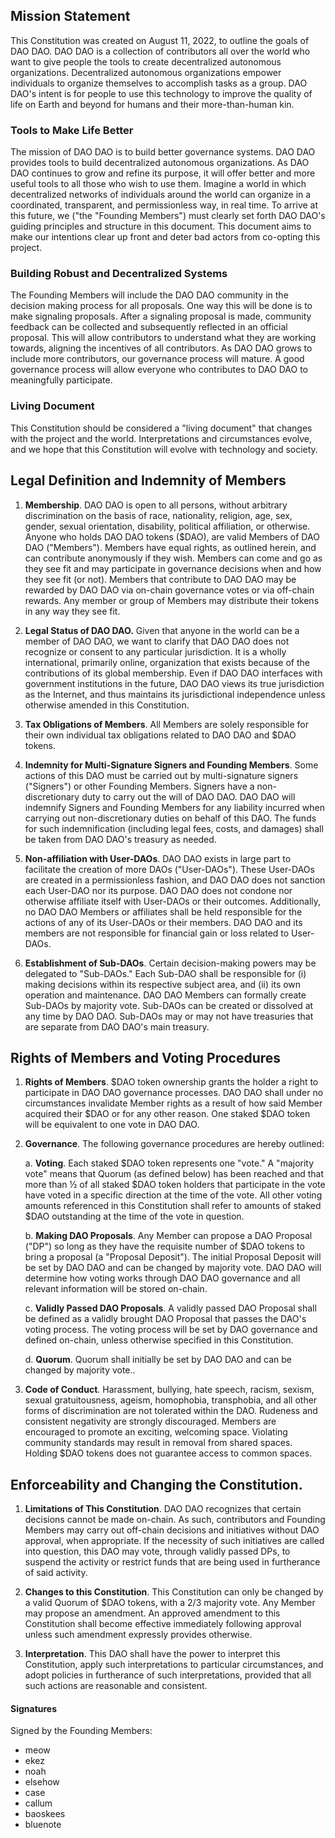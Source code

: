 ## Mission Statement

This Constitution was created on August 11, 2022, to outline the goals
of DAO DAO. DAO DAO is a collection of contributors all over the world
who want to give people the tools to create decentralized autonomous
organizations. Decentralized autonomous organizations empower
individuals to organize themselves to accomplish tasks as a group. DAO
DAO's intent is for people to use this technology to improve the quality
of life on Earth and beyond for humans and their more-than-human kin.

### Tools to Make Life Better

The mission of DAO DAO is to build better governance systems. DAO DAO
provides tools to build decentralized autonomous organizations. As DAO DAO
continues to grow and refine its purpose, it will offer better and more
useful tools to all those who wish to use them. Imagine a world in which
decentralized networks of individuals around the world can organize in a
coordinated, transparent, and permissionless way, in real time. To arrive
at this future, we ("the "Founding Members") must clearly set forth
DAO DAO's guiding principles and structure in this document. This document
aims to make our intentions clear up front and deter bad actors from
co-opting this project.

### Building Robust and Decentralized Systems

The Founding Members will include the DAO DAO community in the decision
making process for all proposals. One way this will be done is to make
signaling proposals. After a signaling proposal is made, community feedback
can be collected and subsequently reflected in an official proposal. This
will allow contributors to understand what they are working towards,
aligning the incentives of all contributors. As DAO DAO grows to include
more contributors, our governance process will mature. A good governance
process will allow everyone who contributes to DAO DAO to meaningfully
participate.

### Living Document

This Constitution should be considered a "living document" that changes
with the project and the world. Interpretations and circumstances
evolve, and we hope that this Constitution will evolve with technology
and society.

## Legal Definition and Indemnity of Members

1.  **Membership**. DAO DAO is open to all persons, without arbitrary
    discrimination on the basis of race, nationality, religion, age,
    sex, gender, sexual orientation, disability, political
    affiliation, or otherwise. Anyone who holds DAO DAO tokens
    (\$DAO), are valid Members of DAO DAO ("Members"). Members have
    equal rights, as outlined herein, and can contribute anonymously
    if they wish. Members can come and go as they see fit and may
    participate in governance decisions when and how they see fit (or
    not). Members that contribute to DAO DAO may be rewarded by DAO
    DAO via on-chain governance votes or via off-chain rewards. Any
    member or group of Members may distribute their tokens in any way
    they see fit.

2.  **Legal Status of DAO DAO.** Given that anyone in the world can be a
    member of DAO DAO, we want to clarify that DAO DAO does not
    recognize or consent to any particular jurisdiction. It is a
    wholly international, primarily online, organization that exists
    because of the contributions of its global membership. Even if DAO
    DAO interfaces with government institutions in the future, DAO DAO
    views its true jurisdiction as the Internet, and thus maintains
    its jurisdictional independence unless otherwise amended in this
    Constitution.

3.  **Tax Obligations of Members**. All Members are solely responsible
    for their own individual tax obligations related to DAO DAO and
    \$DAO tokens.

4.  **Indemnity for Multi-Signature Signers and Founding Members**. Some
    actions of this DAO must be carried out by multi-signature signers
    ("Signers") or other Founding Members. Signers have a
    non-discretionary duty to carry out the will of DAO DAO. DAO DAO
    will indemnify Signers and Founding Members for any liability
    incurred when carrying out non-discretionary duties on behalf of
    this DAO. The funds for such indemnification (including legal
    fees, costs, and damages) shall be taken from DAO DAO's treasury
    as needed.

5.  **Non-affiliation with User-DAOs**. DAO DAO exists in large part to
    facilitate the creation of more DAOs ("User-DAOs"). These
    User-DAOs are created in a permissionless fashion, and DAO DAO
    does not sanction each User-DAO nor its purpose. DAO DAO does not
    condone nor otherwise affiliate itself with User-DAOs or their
    outcomes. Additionally, no DAO DAO Members or affiliates shall be
    held responsible for the actions of any of its User-DAOs or their
    members. DAO DAO and its members are not responsible for financial
    gain or loss related to User-DAOs.

6.  **Establishment of Sub-DAOs**. Certain decision-making powers may be
    delegated to "Sub-DAOs." Each Sub-DAO shall be responsible for (i)
    making decisions within its respective subject area, and (ii) its
    own operation and maintenance. DAO DAO Members can formally create
    Sub-DAOs by majority vote. Sub-DAOs can be created or dissolved at
    any time by DAO DAO. Sub-DAOs may or may not have treasuries that
    are separate from DAO DAO's main treasury.

## Rights of Members and Voting Procedures

1.  **Rights of Members**. \$DAO token ownership grants the holder a
    right to participate in DAO DAO governance processes. DAO DAO
    shall under no circumstances invalidate Member rights as a result
    of how said Member acquired their \$DAO or for any other reason.
    One staked \$DAO token will be equivalent to one vote in DAO DAO.

2.  **Governance**. The following governance procedures are hereby
    outlined:

    a. **Voting**. Each staked \$DAO token represents one "vote." A
    "majority vote" means that Quorum (as defined below) has been
    reached and that more than ½ of all staked \$DAO token holders
    that participate in the vote have voted in a specific
    direction at the time of the vote. All other voting amounts
    referenced in this Constitution shall refer to amounts of
    staked \$DAO outstanding at the time of the vote in question.

    b. **Making DAO Proposals**. Any Member can propose a DAO Proposal
    ("DP") so long as they have the requisite number of \$DAO tokens
    to bring a proposal (a "Proposal Deposit"). The initial Proposal
    Deposit will be set by DAO DAO and can be changed by majority
    vote. DAO DAO will determine how voting works through DAO DAO
    governance and all relevant information will be stored on-chain.

    c. **Validly Passed DAO Proposals**. A validly passed DAO Proposal
    shall be defined as a validly brought DAO Proposal that passes
    the DAO's voting process. The voting process will be set by
    DAO governance and defined on-chain, unless otherwise
    specified in this Constitution.

    d. **Quorum**. Quorum shall initially be set by DAO DAO and can be
    changed by majority vote..

3.  **Code of Conduct**. Harassment, bullying, hate speech, racism,
    sexism, sexual gratuitousness, ageism, homophobia, transphobia,
    and all other forms of discrimination are not tolerated within the
    DAO. Rudeness and consistent negativity are strongly discouraged.
    Members are encouraged to promote an exciting, welcoming space.
    Violating community standards may result in removal from shared
    spaces. Holding \$DAO tokens does not guarantee access to common
    spaces.

## Enforceability and Changing the Constitution.

1.  **Limitations of This Constitution**. DAO DAO recognizes that certain
    decisions cannot be made on-chain. As such, contributors and Founding
    Members may carry out off-chain decisions and initiatives without DAO
    approval, when appropriate. If the necessity of such initiatives are
    called into question, this DAO may vote, through validly passed DPs, to
    suspend the activity or restrict funds that are being used in
    furtherance of said activity.

2.  **Changes to this Constitution**. This Constitution can only be changed
    by a valid Quorum of \$DAO tokens, with a 2/3 majority vote. Any Member
    may propose an amendment. An approved amendment to this Constitution
    shall become effective immediately following approval unless such
    amendment expressly provides otherwise.

3.  **Interpretation**. This DAO shall have the power to interpret this
    Constitution, apply such interpretations to particular circumstances,
    and adopt policies in furtherance of such interpretations, provided
    that all such actions are reasonable and consistent.

#### Signatures

Signed by the Founding Members:

- meow
- ekez
- noah
- elsehow
- case
- callum
- baoskees
- bluenote
